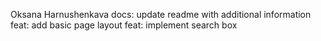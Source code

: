 Oksana Harnushenkava
docs: update readme with additional information
feat: add basic page layout
feat: implement search box 

